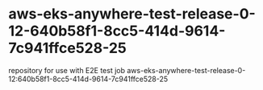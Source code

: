 # aws-eks-anywhere-test-release-0-12-640b58f1-8cc5-414d-9614-7c941ffce528-25
repository for use with E2E test job aws-eks-anywhere-test-release-0-12:640b58f1-8cc5-414d-9614-7c941ffce528-25
